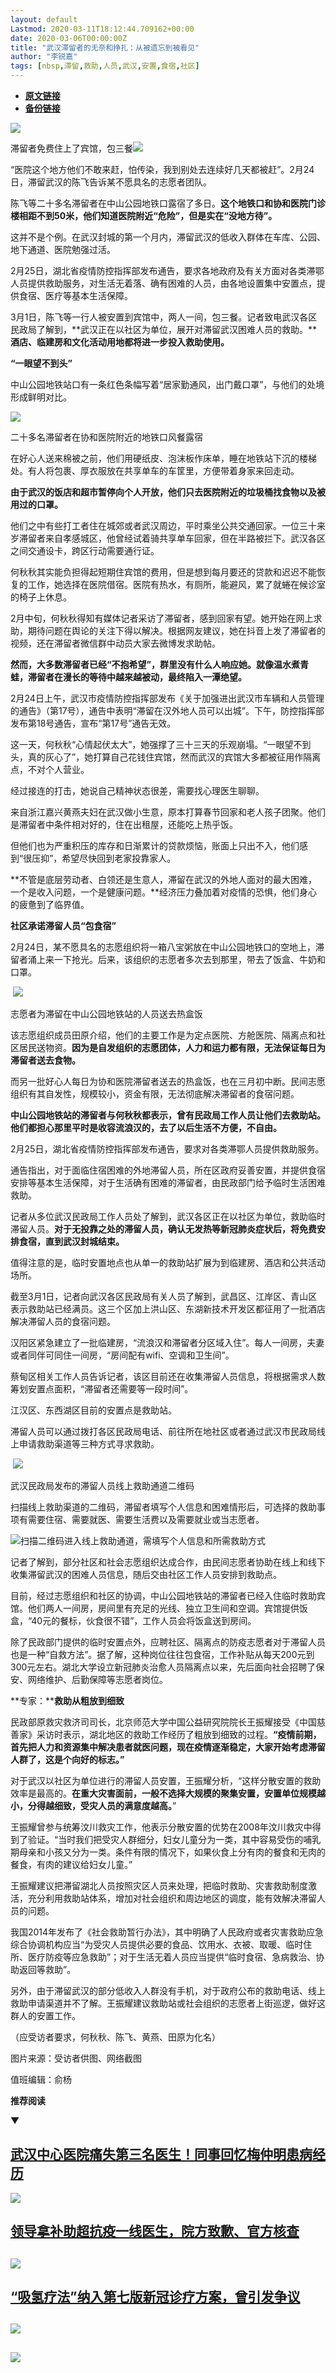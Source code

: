 ```yaml
---
layout: default
Lastmod: 2020-03-11T18:12:44.709162+00:00
date: 2020-03-06T00:00:00Z
title: "武汉滞留者的无奈和挣扎：从被遗忘到被看见"
author: "李锐嘉"
tags: [nbsp,滞留,救助,人员,武汉,安置,食宿,社区]
---
```


* [**原文链接**](https://mp.weixin.qq.com/s/eNs6YrCyEN7sCoYxnzTZ0Q)
* [**备份链接**](http://archive.is/bqH39)


![](/images/post/a31e108fde9932626644bf0a069bf51f.jpg)  

滞留者免费住上了宾馆，包三餐![](/images/post/1b7e0e3b01165fbbe9a26c231935bc0b.jpg)

“医院这个地方他们不敢来赶，怕传染，我到别处去连续好几天都被赶”。2月24日，滞留武汉的陈飞告诉某不愿具名的志愿者团队。

陈飞等二十多名滞留者在中山公园地铁口露宿了多日。**这个地铁口和协和医院门诊楼相距不到50米，他们知道医院附近“危险”，但是实在“没地方待”。**

这并不是个例。在武汉封城的第一个月内，滞留武汉的低收入群体在车库、公园、地下通道、医院勉强过活。

2月25日，湖北省疫情防控指挥部发布通告，要求各地政府及有关方面对各类滞鄂人员提供救助服务，对生活无着落、确有困难的人员，由各地设置集中安置点，提供食宿、医疗等基本生活保障。

3月1日，陈飞等一行人被安置到宾馆中，两人一间，包三餐。记者致电武汉各区民政局了解到，**武汉正在以社区为单位，展开对滞留武汉困难人员的救助。****酒店、临建房和文化活动用地都将进一步投入救助使用。**

**“一眼望不到头”**

中山公园地铁站口有一条红色条幅写着“居家勤通风，出门戴口罩”，与他们的处境形成鲜明对比。

![](/images/post/f701025814ce6385ec9d0a79450cb15a.jpg)

二十多名滞留者在协和医院附近的地铁口风餐露宿

在好心人送来棉被之前，他们用硬纸皮、泡沫板作床单，睡在地铁站下沉的楼梯处。有人将包裹、厚衣服放在共享单车的车筐里，方便带着身家来回走动。

**由于武汉的饭店和超市暂停向个人开放，他们只去医院附近的垃圾桶找食物以及被用过的口罩。**

他们之中有些打工者住在城郊或者武汉周边，平时乘坐公共交通回家。一位三十来岁滞留者来自孝感城区，他曾经试着骑共享单车回家，但在半路被拦下。武汉各区之间交通设卡，跨区行动需要通行证。

何秋秋其实能负担得起短期住宾馆的费用，但是想到每月要还的贷款和迟迟不能恢复的工作，她选择在医院借宿。医院有热水，有厕所，能避风，累了就蜷在候诊室的椅子上休息。

2月中旬，何秋秋得知有媒体记者采访了滞留者，感到回家有望。她开始在网上求助，期待问题在舆论的关注下得以解决。根据网友建议，她在抖音上发了滞留者的视频，还在滞留者微信群中动员大家去微博发求助帖。

**然而，大多数滞留者已经“不抱希望”，群里没有什么人响应她。就像温水煮青蛙，滞留者在漫长的等待中越来越被动，最终陷入一潭绝望。**

2月24日上午，武汉市疫情防控指挥部发布《关于加强进出武汉市车辆和人员管理的通告》（第17号），通告中表明“滞留在汉外地人员可以出城”。下午，防控指挥部发布第18号通告，宣布“第17号”通告无效。

这一天，何秋秋“心情起伏太大”，她强撑了三十三天的乐观崩塌。“一眼望不到头，真的灰心了”，她打算自己花钱住宾馆，然而武汉的宾馆大多都被征用作隔离点，不对个人营业。

经过接连的打击，她说自己精神状态很差，需要找心理医生聊聊。

来自浙江嘉兴黄燕夫妇在武汉做小生意，原本打算春节回家和老人孩子团聚。他们是滞留者中条件相对好的，住在出租屋，还能吃上热乎饭。

但他们也为严重积压的库存和日渐累计的贷款烦恼，账面上只出不入，他们感到“很压抑”，希望尽快回到老家投靠家人。

**不管是底层劳动者、白领还是生意人，滞留在武汉的外地人面对的最大困难，一个是收入问题，一个是健康问题。**经济压力叠加着对疫情的恐惧，他们身心的疲惫到了临界值。

**社区承诺滞留人员“包食宿”**

2月24日，某不愿具名的志愿组织将一箱八宝粥放在中山公园地铁口的空地上，滞留者涌上来一下抢光。后来，该组织的志愿者多次去到那里，带去了饭盒、牛奶和口罩。

 ![](/images/post/f73aa4b95f0ea685c544b0ae0e017e4f.jpg)

志愿者为滞留在中山公园地铁站的人员送去热盒饭

该志愿组织成员田原介绍，他们的主要工作是为定点医院、方舱医院、隔离点和社区居民送物资。**因为是自发组织的志愿团体，人力和运力都有限，无法保证每日为滞留者送去食物。**

而另一批好心人每日为协和医院滞留者送去的热盒饭，也在三月初中断。民间志愿组织有其自发性，规模较小，资金有限，无法彻底解决滞留者的食宿问题。

**中山公园地铁站的滞留者与何秋秋都表示，曾有民政局工作人员让他们去救助站。他们都担心那里平时是收容流浪汉的，去了以后生活不方便，不自由。**

2月25日，湖北省疫情防控指挥部发布通告，要求对各类滞鄂人员提供救助服务。

通告指出，对于面临住宿困难的外地滞留人员，所在区政府妥善安置，并提供食宿安排等基本生活保障，对于生活确有困难的滞留者，由民政部门给予临时生活困难救助。

记者从多位武汉民政局工作人员处了解到，武汉各区正在以社区为单位，救助临时滞留人员。**对于无投靠之处的滞留人员，确认无发热等新冠肺炎症状后，将免费安排食宿，直到武汉封城结束。**

值得注意的是，临时安置地点也从单一的救助站扩展为到临建房、酒店和公共活动场所。

截至3月1日，记者向武汉各区民政局有关人员了解到，武昌区、江岸区、青山区表示救助站已经满员。这三个区加上洪山区、东湖新技术开发区都征用了一批酒店解决滞留人员的食宿问题。

汉阳区紧急建立了一批临建房，“流浪汉和滞留者分区域入住”。每人一间房，夫妻或者同伴可同住一间房，“房间配有wifi、空调和卫生间”。

蔡甸区相关工作人员告诉记者，该区目前还在收集滞留人员信息，将根据需求人数筹划安置点面积，“滞留者还需要等一段时间”。

江汉区、东西湖区目前的安置点是救助站。

滞留人员可以通过拨打各区民政局电话、前往所在地社区或者通过武汉市民政局线上申请救助渠道等三种方式寻求救助。

 ![](/images/post/9056432aa44e7b5ac1c283a95c0c277e.jpg)

武汉民政局发布的滞留人员线上救助通道二维码

扫描线上救助渠道的二维码，滞留者填写个人信息和困难情形后，可选择的救助事项有需要住宿、需要就医、需要生活费以及需要就业或当志愿者。

![](/images/post/4db36fc132370aba2a28a436ee612eec.jpg)扫描二维码进入线上救助通道，需填写个人信息和所需救助方式

记者了解到，部分社区和社会志愿组织达成合作，由民间志愿者协助在线上和线下收集滞留武汉的困难人员信息，随后交由社区工作人员安排到救助点。

目前，经过志愿组织和社区的协调，中山公园地铁站的滞留者已经入住临时救助宾馆。他们两人一间房，房间里有充足的光线、独立卫生间和空调。宾馆提供饭盒，“40元的餐标，伙食很不错”，工作人员会将饭盒送到房间。

除了民政部门提供的临时安置点外，应聘社区、隔离点的防疫志愿者对于滞留人员也是一种“自救方法”。据了解，这种岗位往往包食宿，工作补贴从每天200元到300元左右。湖北大学设立新冠肺炎治愈人员隔离点以来，先后面向社会招聘了保安、网络维护、后勤保障等志愿者岗位。

**专家：****救助从粗放到细致**

民政部原救灾救济司司长，北京师范大学中国公益研究院院长王振耀接受《中国慈善家》采访时表示，湖北地区的救助工作经历了粗放到细致的过程。**“疫情前期，首先把人力和资源集中解决患者就医问题，现在疫情逐渐稳定，大家开始考虑滞留人群了，这是个向好的标志。”**

对于武汉以社区为单位进行的滞留人员安置，王振耀分析，“这样分散安置的救助效率是最高的。**在重大灾害面前，一般不选择大规模的聚集安置，安置单位规模越小，分得越细致，受灾人员的满意度越高。**”

王振耀曾参与统筹汶川救灾工作，他表示分散安置的优势在2008年汶川救灾中得到了验证。“当时我们把受灾人群细分，妇女儿童分为一类，其中容易受伤的哺乳期母亲和小孩又分为一类。条件有限的情况下，如果伙食上分有肉的餐食和无肉的餐食，有肉的建议给妇女儿童。”

王振耀建议把滞留湖北人员按照灾区人员来处理，把临时救助、灾害救助制度激活，充分利用救助站体系，增加对社会组织和周边地区的调度，能有效解决滞留人员的问题。

我国2014年发布了《社会救助暂行办法》，其中明确了人民政府或者灾害救助应急综合协调机构应当“为受灾人员提供必要的食品、饮用水、衣被、取暖、临时住所、医疗防疫等应急救助”；对于生活无着人员应当提供“临时食宿、急病救治、协助返回等救助”。

另外，由于滞留武汉的部分低收入人群没有手机，对于政府公布的救助电话、线上救助申请渠道并不了解。王振耀建议救助站或社会组织的志愿者上街巡逻，做好这群人的安置工作。

（应受访者要求，何秋秋、陈飞、黄燕、田原为化名）

图片来源：受访者供图、网络截图

值班编辑：俞杨

**推荐阅读**

▼

[**武汉中心医院痛失第三名医生！**](http://mp.weixin.qq.com/s?__biz=MjM5MDU1Mzg3Mw==&mid=2651251596&idx=1&sn=1c3ebfd41bfa7dc8ed205d99e98012ea&chksm=bdb141f28ac6c8e4295735a277bbb51227d581a0ac620e536e2f05d73f157d33a577fe0e5548&scene=21#wechat_redirect)[**同事回忆梅仲明患病经历**](http://mp.weixin.qq.com/s?__biz=MjM5MDU1Mzg3Mw==&mid=2651251596&idx=1&sn=1c3ebfd41bfa7dc8ed205d99e98012ea&chksm=bdb141f28ac6c8e4295735a277bbb51227d581a0ac620e536e2f05d73f157d33a577fe0e5548&scene=21#wechat_redirect)
-----------------------------------------------------------------------------------------------------------------------------------------------------------------------------------------------------------------------------------------------------------------------------------------------------------------------------------------------------------------------------------------------------------------------------------------------------------------------------------

[![](/images/post/a1abc1b841d595497cd493b5d9e05059.jpg)](http://mp.weixin.qq.com/s?__biz=MjM5MDU1Mzg3Mw==&mid=2651251596&idx=1&sn=1c3ebfd41bfa7dc8ed205d99e98012ea&chksm=bdb141f28ac6c8e4295735a277bbb51227d581a0ac620e536e2f05d73f157d33a577fe0e5548&scene=21#wechat_redirect)

[**领导拿补助超抗疫一线医生，院方致歉、官方核查**](http://mp.weixin.qq.com/s?__biz=MjM5MDU1Mzg3Mw==&mid=2651251735&idx=1&sn=beeae116d128c7c42c8a343ea5030c21&chksm=bdb146698ac6cf7f215b8d1c04595e62f564307cde70aaa0ec48f0926808d5535bcf0ab5b53a&scene=21#wechat_redirect)
---------------------------------------------------------------------------------------------------------------------------------------------------------------------------------------------------------------------------------------------------

[![](/images/post/335ad6c39abe5230f1975486d4c2647d.jpg)](http://mp.weixin.qq.com/s?__biz=MjM5MDU1Mzg3Mw==&mid=2651251735&idx=1&sn=beeae116d128c7c42c8a343ea5030c21&chksm=bdb146698ac6cf7f215b8d1c04595e62f564307cde70aaa0ec48f0926808d5535bcf0ab5b53a&scene=21#wechat_redirect)
------------------------------------------------------------------------------------------------------------------------------------------------------------------------------------------------------------------------------------------------------------------------------------------------------------------------------------------------------------------------

[**“吸氢疗法”纳入第七版新冠诊疗方案，曾引发争议**](http://mp.weixin.qq.com/s?__biz=MjM5MDU1Mzg3Mw==&mid=2651251816&idx=1&sn=41bb60860a69bbf9a37f0e68af415a64&chksm=bdb146168ac6cf003f39d0a4549cff2694110f0311701b9158bcb2a50e7ab162ced2c6a62d3b&scene=21#wechat_redirect)
----------------------------------------------------------------------------------------------------------------------------------------------------------------------------------------------------------------------------------------------------

[![](/images/post/1113f794b11d93a81397b51d762f94f0.jpg)](http://mp.weixin.qq.com/s?__biz=MjM5MDU1Mzg3Mw==&mid=2651251816&idx=1&sn=41bb60860a69bbf9a37f0e68af415a64&chksm=bdb146168ac6cf003f39d0a4549cff2694110f0311701b9158bcb2a50e7ab162ced2c6a62d3b&scene=21#wechat_redirect)
-------------------------------------------------------------------------------------------------------------------------------------------------------------------------------------------------------------------------------------------------------------------------------------------------------------------------------------------------------------------------

![](/images/post/e7d75581cc05b5b4850558294bf97f5f.jpg)
--------------------------------------------------------------------------------------------------------------------------------------------------------

